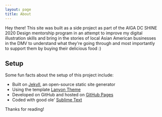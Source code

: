 ```yaml
---
layout: page
title: About
---
```


<p class="message">
  Hey there! This site was built as a side project as part of the AIGA DC SHINE 2020 Design mentorship program in an attempt to improve my digital illustration skills and bring in the stories of local Asian American businesses in the DMV to understand what they're going through and most importantly to support them by buying their delicious food :)
</p>



## Setup

Some fun facts about the setup of this project include:

* Built on [Jekyll](https://jekyllrb.com), an open-source static site generator
* Using the template [Lanyon Theme](https://github.com/poole/lanyon)
* Developed on GitHub and hosted on [GitHub Pages](https://pages.github.com)
* Coded with good ole' [Sublime Text](https://sublimetext.com)


Thanks for reading!
